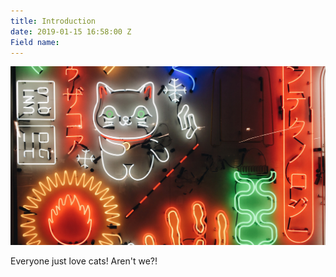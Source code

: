 ```yaml
---
title: Introduction
date: 2019-01-15 16:58:00 Z
Field name: 
---
```


![blog-2c.jpg](/uploads/blog-2c.jpg)

Everyone just love cats! Aren't we?!